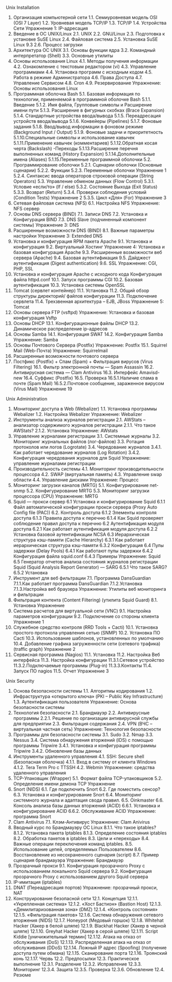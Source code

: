 Unix Installation

1. Организация компьютерной сети
1.1. Семиуровневая модель OSI (OSI 7 Layer)
1.2. Уровневая модель TCP/IP
1.3. TCP/IP
1.4. Устройства Сети
Упражнение 1: IP-адресация
2. Введение в ОС UNIX/Linux
2.1. UNIX
2.2. GNU/Linux
2.3. Подготовка к установке SuSE Linux
2.4. Файловая система
2.5. Установка SuSE Linux 9.3
2.6. Процесс загрузки
3. Архитектура ОС UNIX
3.1. Основы функции ядра
3.2. Командный интерпретатор (Shell)
3.3. Основные утилиты
4. Основы использования Linux
4.1. Методы получения информации
4.2. Ознакомление с текстовым редактором (vi)
4.3. Управление программами
4.4. Установка программ с исходным кодом
4.5. Работа в режиме Администратора
4.6. Права Доступа
4.7. Управление Сервисом
4.8. Сron
4.9. Резервирование
Упражнение: Основы использования Linux
5. Программная оболочка Bash
5.1. Базовая информация по технологии, применяемой в программной оболочке Bash
5.1.1. Введение
5.1.2. Имя файла, Групповые символы и Расширение имени пути
5.1.3. Расширение в фигурных скобках (Brace Expansion)
5.1.4. Стандартные устройства ввода/вывода
5.1.5. Переадресация устройств ввода/вывода
5.1.6. Конвейеры (Pipelines)
5.1.7. Фоновые задания
5.1.8. Ввод/вывод информации в фоновом режиме (Background Input / Output)
5.1.9. Фоновые задачи и приоритетность
5.1.10.Специальные символы и использование кавычек
5.1.11.Применение кавычек (комментариев)
5.1.12.Обратная косая черта (Backslash) -Переходы
5.1.13.Расширение перечня выполненных команд (History Expansion)
5.1.14.Дополнительные имена (Aliases)
5.1.15.Переменные программной оболочки
5.2. Программирование оболочки
5.2.1. Сценарии оболочки (Основные сценарии)
5.2.2. Функции
5.2.3. Переменные оболочки
Упражнение 1
5.2.4. Синтаксис ввода операторов строковой операции (String Operators)
5.3. Управление обменом данных (Flow Control)
5.3.1. Условие «если/то» (If / else)
5.3.2. Состояние Выхода (Exit Status)
5.3.3. Возврат (Return)
5.3.4. Проверки соблюдения условий (Condition Tests)
Упражнение 2
5.3.5. Цикл «Для» (For)
Упражнение 3
6. Сетевая файловая система (NFS)
6.1. Настройка NFS
Упражнение: NFS сервер
7. Основы DNS сервера (BIND)
7.1. Записи DNS
7.2. Установка и Конфигурация BIND
7.3. DNS Slave (подчиненный компонент системы)
Упражнение 3: DNS
8. Расширенные возможности DNS (BIND)
8.1. Важные параметры настройки
Упражнение 3: Extended DNS
9. Установка и конфигурация RPM пакета Apache
9.1. Установка и конфигурация
9.2. Виртуальный Хостинг
Упражнение 4: Установка и базовая конфигурация Apache
9.3. Расширенные возможности веб сервера (Арасhе)
9.4. Базовая аутентификация
9.5. Дайджест аутентификация (Digest authentication)
9.6. SSL
Упражнение: CGI, PHP, SSL
10. Установка и конфигурация Apache с исходного кода
Конфигурация файла httpd.conf
10.1. Запуск программы CGI
10.2. Базовая аутентификация
10.3. Установка системы OpenSSL
11. Tomcat (сервлет контейнер)
11.1. Установка
11.2. Общий обзор структуры директорий/ файлов конфигурации
11.3. Подключение сервлета
11.4. Трехзвенная архитектура – EJB, JBoss
Упражнение 5: Tomcat
12. Основы сервера FTP (vsftpd)
Упражнение: Установка и базовая конфигурация Vsftp
13. Основы DHCP
13.1. Конфигурационные файлы DHCP
13.2. Динамическое распределение ip-адресов
14. Основы Samba
14.1. Конфигурация SWAT
14.2. Конфигурация Samba
Упражнение: Samba
15. Основы Почтового Сервера (Postfix)
Упражнение: Postfix
15.1. Squirrel Mail (Web-Почта)
Упражнение: Squirrelmail
16. Расширенные возможности почтового сервера
16. Постфикс (Postfix) + Спам (Spam) + Фильтрация вирусов (Virus Filtering)
16.1. Фильтр электронной почты — Spam Assassin
16.2. Антивирусная система — Clam Antivirus
16.3. Интерфейс Amavisd-new
16.4. Суффикс (Postfix)
16.5. Проверка
16.5.1.Наличие спама в почте (Spam Mail)
16.5.2.Почтовое сообщение, зараженное вирусом (Virus Mail)
Упражнение 19

Unix Administration

1. Мониторинг доступа в Web (Webalizer)
1.1. Установка программы Webalizer
1.2. Настройка Webalizer
Упражнение: Webalizer
2. Инструменты анализа журналов регистрации
2.1. AWStats – анализатор содержимого журналов регистрации
2.1.1. Что такое AWStats?
2.1.2. Установка
Упражнение: AWstats
3. Управление журналами регистрации
3.1. Системные журналы
3.2. Мониторинг журнальных файлов (лог-файлов)
3.3. Ротация протоколов или логов (Logrotate)
3.4. Чередование журналов
3.4.1. Как работает чередование журналов (Log Rotation)
3.4.2. Конфигурация чередования журналов для Squid
Упражнение: управление журналами регистрации
4. Производительность системы
4.1. Мониторинг производительности процессора
4.2. SWAP (виртуальная память)
4.3. Управление swap области
4.4. Управление дисками
Упражнение: Процесс
5. Мониторинг загрузки каналов (MRTG)
5.1. Конфигурирование net-snmp
5.2. Конфигурирование MRTG
5.3. Мониторинг загрузки процессора (CPU)
Упражнение: MRTG
6. Squid — прокси сервер
6.1 Установка и конфигурирование Squid
6.1.1 Файл автоматической конфигурации прокси сервера (Proxy Auto Config file (PAC))
6.2. Контроль доступа
6.1.2 Элементы контроля доступа
6.1.3 Правила доступа к перечню
6.1.4 Как Squid проверяет соблюдение правил доступа к перечню
6.2 Аутентификация модуля доступа
6.2.1 Как работает аутентификация модуля доступа
6.2.2 Установка базовой аутентификации NCSA
6.3 Иерархическая структура кэш-памяти (Cache Hierarchy)
6.3.1 Как работает иерархическая структура кэш-памяти
6.3.2 Конфигурация
6.4 Пулы задержки (Delay Pools)
6.4.1 Как работают пулы задержки
6.4.2 Конфигурация файла squid.conf
6.4.3 Примеры
Упражнение: Squid
6.5 Генератор отчетов анализа состояния журналов регистрации Squid (Squid Analysis Report Generator) — SARG
6.5.1 Что такое SARG?
6.5.2 Установка
7. Инструмент для веб фильтрации
7.1. Программа DansGuardian
7.1.1.Как работает программа DansGuardian
7.1.2.Установка
7.1.3.Настройка веб браузера
Упражнение: Утилиты веб мониторинга и фильтрации
8. Фильтрация контента (Content Filtering) (утилита Squid Guard)
8.1. Установка
Упражнение
9. Система расчетов для виртуальной сети (VNC)
9.1. Настройка параметров конфигурации
9.2. Подключение со стороны клиента
Упражнение 1
10. Служебное средство контроля (RRD Tools + Cacti)
10.1. Установка простого протокола управления сетью (SNMP)
10.2. Установка ПО Cacti
10.3. Использование шаблонов, установленных по умолчанию
10.4. Добавление графика загруженности сети (сетевого трафика) (traffic graph)
Упражнение 2
11. Сервисная программа (Nagios)
11.1. Установка
11.2. Настройка Веб интерфейса
11.3. Настройка конфигурации
11.3.1.Сетевое устройство
11.3.2.Подключаемые программы (Plug-in)
11.3.3.Контакты
11.4. Запуск ПО nagios
11.5. Отчет
Упражнение 3

Unix Security

1. Основа безопасности системы
1.1. Алгоритмы кодирования
1.2. Инфраструктура «открытого ключа» (PKI – Public Key Infrastructure)
1.3. Аутентификация пользователя
Упражнение: Основа безопасности системы
2. Технология безопасности
2.1. Брандмауэр
2.2. Антивирусные программы
2.2.1. Решение по организации антивирусной службы для предприятии
2.3. Фильтрация содержания
2.4. VPN (ВЧС – виртуальная частная сеть)
Упражнение: Технология безопасности
3. Программы для безопасности системы
3.1. Sudo
3.2. Nmap
3.3. Nessus
3.4. Система обнаружения вторжений (IDS) с помощью программы Tripwire
3.4.1. Установка и конфигурация программы Tripwire
3.4.2. Обновление базы данных
4. Инструменты удаленного управления
4.1. SSH: Secure shell (Безопасная оболочка)
4.1.1. Вход в систему от клиента Windows
4.1.2. Tera Term Pro с TTSSH
4.2. Webmin
Упражнение: средства удаленного управления
5. TCP-Упаковщик (Wrapper)
5.1. Формат файла TCP-упаковщиков
5.2. Определение имени демона TCP
Упражнение
6. Snort (NIDS)
6.1. Где подключить Snort
6.2. Где поместить сенсор?
6.3. Установка и конфигурирование Snort
6.4. Мониторинг системного журнала и адаптация свода правил.
6.5. Oinkmaster
6.6. Консоль анализа базы данных вторжений (ACID)
6.6.1. Установка и конфигурирование ACID
6.6.2. Обслуживание ACID
Упражнение: программа Snort
7. Clam Antivirus
7.1. Клэм-Антивирус
Упражнение: Clam Anivirus
8. Вводный курс по Брандмауэру ОС Linux
8.1.1. Что такое iptables?
8.1.2. Установка пакета Iptables
8.1.3. Определение состояния iptables
8.2. Обработка пакетов в iptables
8.3. Цели и «переходы»
8.4. Важные операции переключения команд iptables.
8.5. Использование цепей, определяемых Пользователем
8.6. Восстановление из несохраненного сценария (script)
8.7. Пример сценария брандмауэра
Упражнение: Брандмауэр
9. Прозрачный прокси
9.1. Конфигурация прозрачного Proxy с использованием локального Squid сервера
9.2. Конфигурация прозрачного Proxy с использованием другого Squid сервера
10. IP-имитация (iptables)
11. DNAT (Переадресация портов)
Упражнение: прозрачный прокси, NAT
12. Конструирование безопасной сети
12.1. Концепция
12.1.1. «Укрепленная система»
12.1.2. «Хост Бастион» (Bastion Host)
12.1.3. «Демилитаризованная зона» (DMZ)
12.1.4. «Контроль состояния»
12.1.5. «Фильтрация пакетов»
12.1.6. Система обнаружения сетевого вторжения (NIDS)
12.1.7. Honeypot (Медовый горшок)
12.1.8. Whitehat Hacker (Хакер в белой шляпе)
12.1.9. Blackhat Hacker (Хакер в черной шляпе)
12.1.10. Greyhat Hacker (Хакер в серой шляпе)
12.1.11. Script Kiddie [уничижительный термин]
12.1.12. Атака на отказ от обслуживания (DoS)
12.1.13. Распределенная атака на отказ от обслуживания (DDoS)
12.1.14. Ложный IP адрес (Spoofing) (получение доступа путем обмана)
12.1.15. Сканирование порта
12.1.16. Троянский конь
12.1.17. Червь
12.2. Предпосылки
12.3. Практическое выполнение
12.3.1. Разделение
12.3.2. Исправление
12.3.3. Мониторинг
12.3.4. Защита
12.3.5. Проверка
12.3.6. Обновление
12.4. Резюме 
